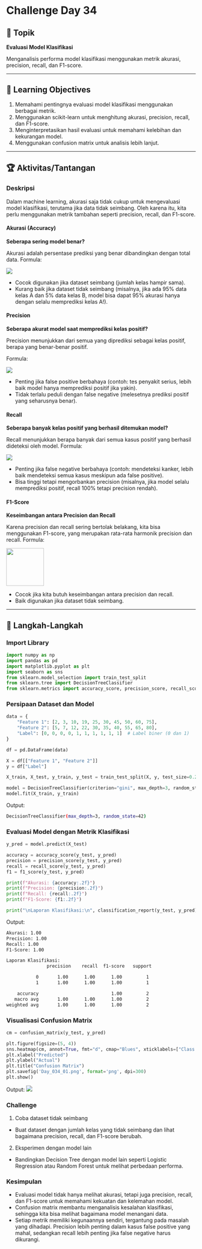 # Challenge Day 34

## 📝 Topik
**Evaluasi Model Klasifikasi**

Menganalisis performa model klasifikasi menggunakan metrik akurasi, precision, recall, dan F1-score.

---

## 🎯 Learning Objectives
1. Memahami pentingnya evaluasi model klasifikasi menggunakan berbagai metrik.
2. Menggunakan scikit-learn untuk menghitung akurasi, precision, recall, dan F1-score.
3. Menginterpretasikan hasil evaluasi untuk memahami kelebihan dan kekurangan model.
4. Menggunakan confusion matrix untuk analisis lebih lanjut.

---

## 🏆 Aktivitas/Tantangan

### Deskripsi
Dalam machine learning, akurasi saja tidak cukup untuk mengevaluasi model klasifikasi, terutama jika data tidak seimbang. Oleh karena itu, kita perlu menggunakan metrik tambahan seperti precision, recall, dan F1-score.

#### Akurasi (Accuracy) 
**Seberapa sering model benar?**

Akurasi adalah persentase prediksi yang benar dibandingkan dengan total data.
Formula:

<img src="https://github.com/rohmanurnr/100-Days-of-Python-ML-AI/blob/main/Day%20034/Day_034_02.png" width=”500”>

- Cocok digunakan jika dataset seimbang (jumlah kelas hampir sama).
- Kurang baik jika dataset tidak seimbang (misalnya, jika ada 95% data kelas A dan 5% data kelas B, model bisa dapat 95% akurasi hanya dengan selalu memprediksi kelas A!).

#### Precision 
**Seberapa akurat model saat memprediksi kelas positif?**

Precision menunjukkan dari semua yang diprediksi sebagai kelas positif, berapa yang benar-benar positif.

Formula:

<img src="https://github.com/rohmanurnr/100-Days-of-Python-ML-AI/blob/main/Day%20034/Day_034_03.png" width=”500”>

- Penting jika false positive berbahaya (contoh: tes penyakit serius, lebih baik model hanya memprediksi positif jika yakin).
- Tidak terlalu peduli dengan false negative (melesetnya prediksi positif yang seharusnya benar).

#### Recall 
**Seberapa banyak kelas positif yang berhasil ditemukan model?**

Recall menunjukkan berapa banyak dari semua kasus positif yang berhasil dideteksi oleh model.
Formula:

<img src="https://github.com/rohmanurnr/100-Days-of-Python-ML-AI/blob/main/Day%20034/Day_034_04.png" width=”500”>

- Penting jika false negative berbahaya (contoh: mendeteksi kanker, lebih baik mendeteksi semua kasus meskipun ada false positive).
- Bisa tinggi tetapi mengorbankan precision (misalnya, jika model selalu memprediksi positif, recall 100% tetapi precision rendah).

#### F1-Score 
**Keseimbangan antara Precision dan Recall**

Karena precision dan recall sering bertolak belakang, kita bisa menggunakan F1-score, yang merupakan rata-rata harmonik precision dan recall.
Formula:

<img src="https://github.com/rohmanurnr/100-Days-of-Python-ML-AI/blob/main/Day%20034/Day_034_05.png" width="100">

- Cocok jika kita butuh keseimbangan antara precision dan recall.
- Baik digunakan jika dataset tidak seimbang.

---
## 🚀 Langkah-Langkah

### Import Library
```python
import numpy as np
import pandas as pd
import matplotlib.pyplot as plt
import seaborn as sns
from sklearn.model_selection import train_test_split
from sklearn.tree import DecisionTreeClassifier
from sklearn.metrics import accuracy_score, precision_score, recall_score, f1_score, confusion_matrix, classification_report
```

### Persipaan Dataset dan Model
```python
data = {
    "Feature 1": [2, 3, 10, 19, 25, 30, 45, 50, 60, 75],
    "Feature 2": [5, 7, 12, 22, 30, 35, 40, 55, 65, 80],
    "Label": [0, 0, 0, 0, 1, 1, 1, 1, 1, 1]  # Label biner (0 dan 1)
}

df = pd.DataFrame(data)

X = df[["Feature 1", "Feature 2"]]
y = df["Label"]

X_train, X_test, y_train, y_test = train_test_split(X, y, test_size=0.2, random_state=42)

model = DecisionTreeClassifier(criterion="gini", max_depth=3, random_state=42)
model.fit(X_train, y_train)
```
Output:
```bash
DecisionTreeClassifier(max_depth=3, random_state=42)
```

### Evaluasi Model dengan Metrik Klasifikasi
```python
y_pred = model.predict(X_test)

accuracy = accuracy_score(y_test, y_pred)
precision = precision_score(y_test, y_pred)
recall = recall_score(y_test, y_pred)
f1 = f1_score(y_test, y_pred)

print(f"Akurasi: {accuracy:.2f}")
print(f"Precision: {precision:.2f}")
print(f"Recall: {recall:.2f}")
print(f"F1-Score: {f1:.2f}")

print("\nLaporan Klasifikasi:\n", classification_report(y_test, y_pred))

```
Output:
```bash
Akurasi: 1.00
Precision: 1.00
Recall: 1.00
F1-Score: 1.00

Laporan Klasifikasi:
               precision    recall  f1-score   support

           0       1.00      1.00      1.00         1
           1       1.00      1.00      1.00         1

    accuracy                           1.00         2
   macro avg       1.00      1.00      1.00         2
weighted avg       1.00      1.00      1.00         2
```

### Visualisasi Confusion Matrix
```python
cm = confusion_matrix(y_test, y_pred)

plt.figure(figsize=(5, 4))
sns.heatmap(cm, annot=True, fmt="d", cmap="Blues", xticklabels=["Class 0", "Class 1"], yticklabels=["Class 0", "Class 1"])
plt.xlabel("Predicted")
plt.ylabel("Actual")
plt.title("Confusion Matrix")
plt.savefig('Day_034_01.png', format='png', dpi=300)
plt.show()
```
Output:
<img src="https://github.com/rohmanurnr/100-Days-of-Python-ML-AI/blob/main/Day%20034/Day_034_01.png" width=”500”>


### Challenge
1. Coba dataset tidak seimbang

- Buat dataset dengan jumlah kelas yang tidak seimbang dan lihat bagaimana precision, recall, dan F1-score berubah.

2. Eksperimen dengan model lain

- Bandingkan Decision Tree dengan model lain seperti Logistic Regression atau Random Forest untuk melihat perbedaan performa.

### Kesimpulan 
- Evaluasi model tidak hanya melihat akurasi, tetapi juga precision, recall, dan F1-score untuk memahami kekuatan dan kelemahan model.
- Confusion matrix membantu menganalisis kesalahan klasifikasi, sehingga kita bisa melihat bagaimana model menangani data.
- Setiap metrik memiliki kegunaannya sendiri, tergantung pada masalah yang dihadapi. Precision lebih penting dalam kasus false positive yang mahal, sedangkan recall lebih penting jika false negative harus dikurangi.
